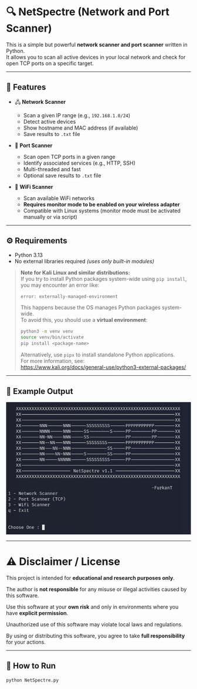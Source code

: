 # 🔍 NetSpectre (Network and Port Scanner)

This is a simple but powerful **network scanner and port scanner** written in Python.  
It allows you to scan all active devices in your local network and check for open TCP ports on a specific target.

---

## 📌 Features

- 🖧 **Network Scanner**
  - Scan a given IP range (e.g., `192.168.1.0/24`)
  - Detect active devices
  - Show hostname and MAC address (if available)
  - Save results to `.txt` file

- 🚪 **Port Scanner**
  - Scan open TCP ports in a given range
  - Identify associated services (e.g., HTTP, SSH)
  - Multi-threaded and fast
  - Optional save results to `.txt` file

- 📡 **WiFi Scanner**  
  - Scan available WiFi networks  
  - **Requires monitor mode to be enabled on your wireless adapter**  
  - Compatible with Linux systems (monitor mode must be activated manually or via script)

---

## ⚙️ Requirements

- Python 3.13  
- No external libraries required *(uses only built-in modules)*  

> **Note for Kali Linux and similar distributions:**  
> If you try to install Python packages system-wide using `pip install`,  
> you may encounter an error like:  
>  
> ```
> error: externally-managed-environment
> ```  
>  
> This happens because the OS manages Python packages system-wide.  
> To avoid this, you should use a **virtual environment**:  
>  
> ```bash
> python3 -m venv venv
> source venv/bin/activate
> pip install <package-name>
> ```  
>  
> Alternatively, use `pipx` to install standalone Python applications.  
> For more information, see:  
> https://www.kali.org/docs/general-use/python3-external-packages/

---

## 📸 Example Output

![screenshot](images/Photo1.png)

---

# ⚠️ Disclaimer / License

This project is intended for **educational and research purposes only**.

The author is **not responsible** for any misuse or illegal activities caused by this software.

Use this software at your **own risk** and only in environments where you have **explicit permission**.

Unauthorized use of this software may violate local laws and regulations.

By using or distributing this software, you agree to take **full responsibility** for your actions.

---

## 🚀 How to Run

```bash
python NetSpectre.py